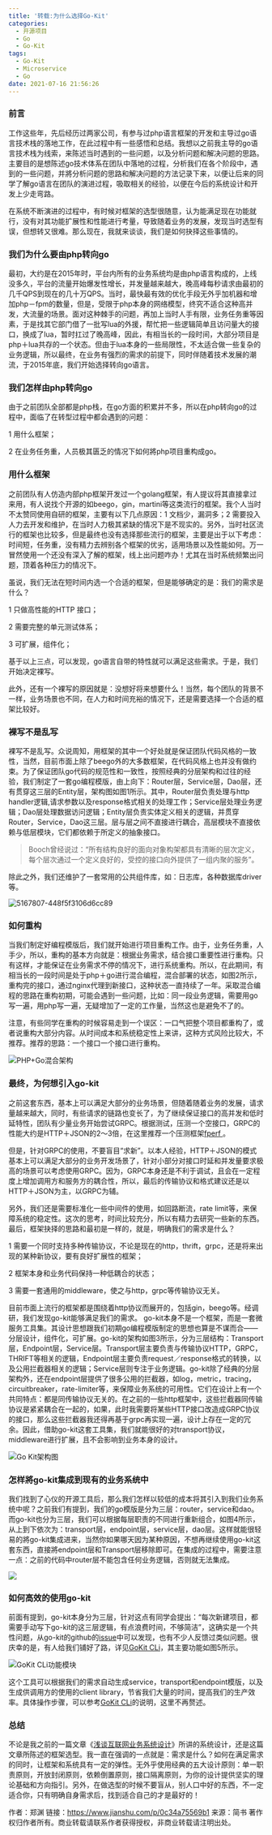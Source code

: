 ```yaml
---
title: '转载:为什么选择Go-Kit'
categories:
  - 开源项目
  - Go
  - Go-Kit
tags:
  - Go-Kit
  - Microservice
  - Go
date: 2021-07-16 21:56:26
---
```


### 前言

工作这些年，先后经历过两家公司，有参与过php语言框架的开发和主导过go语言技术栈的落地工作，在此过程中有一些感悟和总结。我想以之前我主导的go语言技术栈为线索，来陈述当时遇到的一些问题，以及分析问题和解决问题的思路。主要目的是想陈述go技术体系在团队中落地的过程，分析我们在各个阶段中，遇到的一些问题，并將分析问题的思路和解决问题的方法记录下来，以便让后来的同学了解go语言在团队的演进过程，吸取相关的经验，以便在今后的系统设计和开发上少走弯路。

在系统不断演进的过程中，有时候对框架的选型很随意，认为能满足现在功能就行，没有对其功能扩展性和性能进行考量，导致随着业务的发展，发现当时选型有误，但想转又很难。那么现在，我就来谈谈，我们是如何抉择这些事情的。

### 我们为什么要由php转向go

最初，大约是在2015年时，平台内所有的业务系统均是由php语言构成的，上线没多久，平台的流量开始爆发性增长，并发量越来越大，晚高峰每秒请求由最初的几千QPS到现在的几十万QPS。当时，最快最有效的优化手段无外乎加机器和增加php－fpm的数量，但是，受限于php本身的网络模型，终究不适合这种高并发，大流量的场景。面对这种棘手的问题，再加上当时人手有限，业务任务重等因素，于是找其它部门借了一批写lua的外援，帮忙把一些逻辑简单且访问量大的接口，换成了lua，暂时扛过了晚高峰，因此，有相当长的一段时间，大部分项目是php＋lua共存的一个状态。但由于lua本身的一些局限性，不太适合做一些复杂的业务逻辑，所以最终，在业务有强烈的需求的前提下，同时伴随着技术发展的潮流，于2015年底，我们开始选择转向go语言。

### 我们怎样由php转向go

由于之前团队全部都是php栈，在go方面的积累并不多，所以在php转向go的过程中，面临了在转型过程中都会遇到的问题：

1 用什么框架；

2 在业务任务重，人员极其匮乏的情况下如何將php项目重构成go。

### 用什么框架

之前团队有人仿造内部php框架开发过一个golang框架，有人提议将其直接拿过来用，有人说找个开源的如beego，gin，martini等这类流行的框架。我个人当时不太赞同使用自研的框架，主要有以下几点原因：1 文档少，漏洞多；2 需要投入人力去开发和维护，在当时人力极其紧缺的情况下是不现实的。另外，当时社区流行的框架也比较多，但是最终也没有选择那些流行的框架，主要是出于以下考虑：时间短，任务重，没有精力去辨别各个框架的优劣，适用场景以及性能如何。万一冒然使用一个还没有深入了解的框架，线上出问题咋办！尤其在当时系统频繁出问题，顶着各种压力的情况下。

虽说，我们无法在短时间内选一个合适的框架，但是能够确定的是：我们的需求是什么？

1 只做高性能的HTTP 接口；

2 需要完整的单元测试体系；

3 可扩展，组件化；

基于以上三点，可以发现，go语言自带的特性就可以满足这些需求。于是，我们开始决定裸写。

此外，还有一个裸写的原因就是：没想好将来想要什么！当然，每个团队的背景不一样，业务场景也不同，在人力和时间充裕的情况下，还是需要选择一个合适的框架比较好。

### 裸写不是乱写

裸写不是乱写。众说周知，用框架的其中一个好处就是保证团队代码风格的一致性，当然，目前市面上除了beego外的大多数框架，在代码风格上也并没有做约束。为了保证团队go代码的规范性和一致性，按照经典的分层架构和过往的经验，我们制定了一套go编程模版，由上向下：Router层，Service层，Dao层，还有贯穿这三层的Entity层，架构图如图1所示。其中，Router层负责处理与http handler逻辑,请求参数以及response格式相关的处理工作；Service层处理业务逻辑；Dao层处理数据访问逻辑；Entity层负责实体定义相关的逻辑，并贯穿Router，Service，Dao这三层。层与层之间不直接进行耦合，高层模块不直接依赖与低层模块，它们都依赖于所定义的抽象接口。

> Booch曾经说过：“所有结构良好的面向对象构架都具有清晰的层次定义，每个层次通过一个定义良好的，受控的接口向外提供了一组内聚的服务”。

除此之外，我们还维护了一套常用的公共组件库，如：日志库，各种数据库driver等。

![5167807-448f5f3106d6cc89](https://www.cmdbyte.com/2021/02/5167807-448f5f3106d6cc89.webp)

### 如何重构

当我们制定好编程模版后，我们就开始进行项目重构工作。由于，业务任务重，人手少，所以，重构的基本方向就是：根据业务需求，结合接口重要性进行重构。只有这样，才能保证在业务需求不停的情况下，进行系统重构。所以，在此期间，有相当长的一段时间是处于php＋go进行混合编程，混合部署的状态，如图2所示，重构完的接口，通过nginx代理到新接口，这种状态一直持续了一年。采取混合编程的思路在重构初期，可能会遇到一些问题，比如：同一段业务逻辑，需要用go写一遍，用php写一遍，无疑增加了一定的工作量，当然这也是避免不了的。

注意，有些同学在重构的时候容易走到一个误区：一口气把整个项目都重构了，或者说重构大部分内容。从时间成本和系统稳定性上来讲，这种方式风险比较大，不推荐。推荐的思路：一个接口一个接口进行重构。

![PHP+Go混合架构](https://www.cmdbyte.com/2021/02/5167807-76e29ae60dba041e.webp)

### 最终，为何想引入go-kit

之前这套东西，基本上可以满足大部分的业务场景，但随着随着业务的发展，请求量越来越大，同时，有些请求的链路也变长了，为了继续保证接口的高并发和低时延特性，团队有少量业务开始尝试GRPC。根据测试，压测一个空接口，GRPC的性能大约是HTTP＋JSON的2～3倍，在这里推荐一个压测框架[fperf ](https://links.jianshu.com/go?to=https%3A%2F%2Fgithub.com%2Fshafreeck%2Ffperf)。

但是，针对GRPC的使用，不要盲目“求新”。以本人经验，HTTP＋JSON的模式基本上可以满足大部分的业务开发场景了，针对小部分对接口时延和并发量要求极高的场景可以考虑使用GRPC。因为，GRPC本身还是不利于调试，且会在一定程度上增加调用方和服务方的耦合性，所以，最后的传输协议和格式建议还是以HTTP＋JSON为主，以GRPC为辅。

另外，我们还是需要标准化一些中间件的使用，如回路断流，rate limit等，来保障系统的稳定性。这次的思考，时间比较充分，所以有精力去研究一些新的东西。最后，框架抉择的思路和最初是一样的，就是，明确我们的需求是什么？

1 需要一个同时支持多种传输协议，不论是现在的http，thrift，grpc，还是将来出现的某种新协议，要有良好扩展性的框架；

2 框架本身和业务代码保持一种低耦合的状态；

3 需要一套通用的middleware，使之与http，grpc等传输协议无关。

目前市面上流行的框架都是围绕着http协议而展开的，包括gin，beego等。经调研，我们发现go-kit能够满足我们的需求。 go-kit本身不是一个框架，而是一套微服务工具集。其设计思想跟我们初期go编程模版制定的思想也算是不谋而合——分层设计，组件化，可扩展。go-kit的架构如图3所示，分为三层结构：Transport层，Endpoint层，Service层。Transport层主要负责与传输协议HTTP，GRPC，THRIFT等相关的逻辑，Endpoint层主要负责request／response格式的转换，以及公用拦截器相关的逻辑；Service层则专注于业务逻辑。go-kit除了经典的分层架构外，还在endpoint层提供了很多公用的拦截器，如log，metric，tracing，circuitbreaker，rate-limiter等，来保障业务系统的可用性。它们在设计上有一个共同特点：都是同传输协议无关的。在之前的一些http框架中，这些拦截器同传输协议是紧紧耦合在一起的，如果，此时我需要将某些HTTP接口改造成GRPC协议的接口，那么这些拦截器我还得再基于grpc再实现一遍，设计上存在一定的冗余。因此，借助go-kit这套工具集，我们就能很好的对transport协议，middleware进行扩展，且不会影响到业务本身的设计。

![Go Kit架构图](https://www.cmdbyte.com/2021/02/5167807-42d352f9f790768e.webp)

### 怎样將go-kit集成到现有的业务系统中

我们找到了心仪的开源工具后，那么我们怎样以较低的成本将其引入到我们业务系统中呢？之前我们有提到，我们的go模版是分为三层：router，service和dao。而go-kit也分为三层，我们可以根据每层职责的不同进行重新组合，如图4所示，从上到下依次为：transport层，endpoint层，service层，dao层。这样就能很轻易的將go-kit集成进来，当然你如果哪天因为某种原因，不想再继续使用go-kit这套东西，直接將endpoint层和Transport层移除即可。在集成的过程中，需要注意一点：之前的代码中router层不能包含任何业务逻辑，否则就无法集成。

![](https://www.cmdbyte.com/2021/02/5167807-5811f7a0366bf155.webp)

### 如何高效的使用go-kit

前面有提到，go-kit本身分为三层，针对这点有同学会提出：“每次新建项目，都需要手动写下go-kit的这三层逻辑，有点浪费时间，不够简洁”，这确实是一个共性问题，从go-kit的github的[issue](https://links.jianshu.com/go?to=https%3A%2F%2Fgithub.com%2Fgo-kit%2Fkit%2Fpull%2F964)中可以发现，也有不少人反馈过类似问题。很庆幸的是，有人给我们铺好了路，详见[GoKit CLi](https://links.jianshu.com/go?to=https%3A%2F%2Fgithub.com%2FGrantZheng%2Fkit)，其主要功能如图5所示。

![GoKit CLi功能模块](https://www.cmdbyte.com/2021/02/5167807-4820098bc6f40225.webp)

这个工具可以根据我们的需求自动生成service，transport和endpoint模版，以及生成供调用方的使用的client library，节省我们大量的时间，提高我们的生产效率。具体操作步骤，可以参考[GoKit CLi](https://links.jianshu.com/go?to=https%3A%2F%2Fgithub.com%2FGrantZheng%2Fkit)的说明，这里不再赘述。

### 总结

不论是我之前的一篇文章《[浅谈互联网业务系统设计](https://www.jianshu.com/p/98b8c97e2ce1)》所讲的系统设计，还是这篇文章所陈述的框架选型。我一直在强调的一点就是：需求是什么？如何在满足需求的同时，让框架和系统具有一定的弹性。无外乎使用经典的五大设计原则：单一职责原则，开放封闭原则，依赖倒置原则，接口隔离原则，为你的设计提供坚实的理论基础和方向指引。另外，在做选型的时候不要盲从，别人口中好的东西，不一定适合你，只有明确自身需求后，找到适合自己的才是最好的！



作者：郑渊
链接：https://www.jianshu.com/p/0c34a75569b1
来源：简书
著作权归作者所有。商业转载请联系作者获得授权，非商业转载请注明出处。
